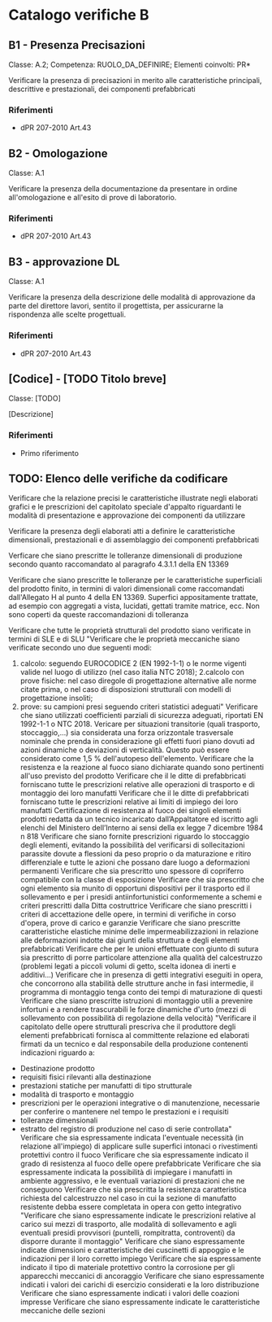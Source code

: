 # Catalogo verifiche B

## B1 - Presenza Precisazioni

Classe: A.2; Competenza: RUOLO_DA_DEFINIRE; Elementi coinvolti: PR*

Verificare la presenza di precisazioni in merito alle caratteristiche principali, descrittive e prestazionali, dei componenti prefabbricati

### Riferimenti
- dPR 207-2010 Art.43

## B2 - Omologazione

Classe: A.1

Verificare la presenza della documentazione da presentare in ordine all'omologazione e all'esito di prove di laboratorio.

### Riferimenti

- dPR 207-2010 Art.43

## B3 - approvazione DL

Classe: A.1

Verificare la presenza della descrizione delle modalità di approvazione da parte del direttore lavori, sentito il progettista, per assicurarne la rispondenza alle scelte progettuali.

### Riferimenti

- dPR 207-2010 Art.43

## [Codice] - [TODO Titolo breve]

Classe: [TODO]

[Descrizione]

### Riferimenti

- Primo riferimento


## TODO: Elenco delle verifiche da codificare


Verificare che la relazione precisi le caratteristiche illustrate negli elaborati grafici e le prescrizioni del capitolato speciale d'appalto riguardanti le modalità di presentazione e approvazione dei componenti da utilizzare

Verificare la presenza degli elaborati atti a definire le caratteristiche dimensionali, prestazionali e di assemblaggio dei componenti prefabbricati

Verficare che siano prescritte le tolleranze dimensionali di produzione secondo quanto raccomandato al paragrafo 4.3.1.1 della EN 13369

Verificare che siano prescritte le tolleranze per le caratteristiche superficiali del prodotto finito, in termini di valori dimensionali come raccomandati dall'Allegato H al punto 4 della EN 13369. Superfici appositamente trattate, ad esempio con aggregati a vista, lucidati, gettati tramite matrice, ecc. Non sono coperti da queste raccomandazioni di tolleranza

Verificare che tutte le proprietà strutturali del prodotto siano verificate in termini di SLE e di SLU
"Verificare che le proprietà meccaniche siano verificate secondo uno due seguenti modi:
1. calcolo: seguendo EUROCODICE 2 (EN 1992-1-1) o le norme vigenti valide nel luogo di utilizzo (nel caso italia NTC 2018);
2.calcolo con prove fisiche: nel caso diregole di progettazione alternative alle norme citate prima, o nel caso di disposizioni strutturali con modelli di progettazione insoliti;
3. prove: su campioni presi seguendo criteri statistici adeguati"
Verificare che siano utilizzati coefficienti parziali di sicurezza adeguati, riportati EN 1992-1-1 o NTC 2018.
Vericare per situazioni transitorie (quali trasporto, stoccaggio,…) sia considerata una forza orizzontale trasversale nominale che prenda in considerazione gli effetti fuori piano dovuti ad azioni dinamiche o deviazioni di verticalità. Questo può essere considerato come 1,5 % dell'autopeso dell'elemento.
Verificare che la resistenza e la reazione al fuoco siano dichiarate quando sono pertinenti all'uso previsto del prodotto
Verificare che il le ditte di prefabbricati forniscano tutte le prescrizioni relative alle operazioni di trasporto e di montaggio dei loro manufatti
Verificare che il le ditte di prefabbricati forniscano tutte le prescrizioni relative ai limiti di impiego dei loro manufatti
Certificazione di resistenza al fuoco dei singoli elementi prodotti redatta da un tecnico incaricato dall’Appaltatore ed iscritto agli elenchi del Ministero dell’Interno ai sensi della ex legge 7 dicembre 1984 n 818
Verificare che siano fornite prescrizioni riguardo lo stoccaggio degli elementi, evitando la possibilità del verificarsi di sollecitazioni parassite dovute a flessioni da peso proprio o da maturazione e ritiro differenziale e tutte le azioni che possano dare luogo a deformazioni permanenti
Verificare che sia prescritto uno spessore di copriferro compatibile con la classe di esposizione
Verificare che sia prescritto che ogni elemento sia munito di opportuni dispositivi per il trasporto ed il sollevamento e per i presidi antiinfortunistici conformemente a schemi e criteri prescritti dalla Ditta costruttrice
Verificare che siano prescritti i criteri di accettazione delle opere, in termini di verifiche in corso d'opera, prove di carico e garanzie
Verificare che siano prescritte caratteristiche elastiche minime delle impermeabilizzazioni in relazione alle deformazioni indotte dai giunti della struttura e degli elementi prefabbricati
Verificare che per le unioni effettuate con giunto di sutura sia prescritto di porre particolare attenzione alla qualità del calcestruzzo (problemi legati a piccoli volumi di getto, scelta idonea di inerti e additivi…)
Verificare che in presenza di getti integrativi eseguiti in opera, che concorrono alla stabilità delle strutture anche in fasi intermedie, il programma di montaggio tenga conto dei tempi di maturazione di questi
Verificare che siano prescritte istruzioni di montaggio utili a prevenire infortuni e a rendere trascurabili le forze dinamiche d'urto (mezzi di sollevamento con possibilità di regolazione della velocità)
"Verificare il capitolato delle opere strutturali prescriva che il produttore degli elementi prefabbricati fornisca al committente relazione ed elaborati firmati da un tecnico e dal responsabile della produzione contenenti indicazioni riguardo a:
- Destinazione prodotto
- requisiti fisici rilevanti alla destinazione
- prestazioni statiche per manufatti di tipo strutturale
- modalità di trasporto e montaggio
- prescrizioni per le operazioni integrative o di manutenzione, necessarie per conferire o mantenere nel tempo le prestazioni e i requisiti
- tolleranze dimensionali
- estratto del registro di produzione nel caso di serie controllata"
Verificare che sia espressamente indicata l'eventuale necessità (in relazione all'impiego) di applicare sulle superfici intonaci o rivestimenti protettivi contro il fuoco
Verificare che sia espressamente indicato il grado di resistenza al fuoco delle opere prefabbricate
Verificare che sia espressamente indicata la possibilità di impiegare i manufatti in ambiente aggressivo, e le eventuali variazioni di prestazioni che ne conseguono
Verificare che sia prescritta la resistenza caratteristica richiesta del calcestruzzo nel caso in cui la sezione di manufatto resistente debba essere completata in opera con getto integrativo
"Verificare che siano espressamente indicate le prescrizioni relative al carico sui mezzi di trasporto, alle modalità di sollevamento e agli
eventuali presidi provvisori (puntelli, rompitratta, controventi) da disporre durante il montaggio"
Verificare che siano espressamente indicate dimensioni e caratteristiche dei cuscinetti di appoggio e le indicazioni per il loro corretto impiego
Verificare che sia espressamente indicato il tipo di materiale protettivo contro la corrosione per gli apparecchi meccanici di ancoraggio
Verificare che siano espressamente indicati i valori dei carichi di esercizio considerati e la loro distribuzione
Verificare che siano espressamente indicati i valori delle coazioni impresse
Verificare che siano espressamente indicate le caratteristiche meccaniche delle sezioni
